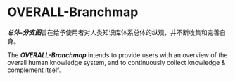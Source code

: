 # OVERALL-Branchmap

***总体-分支图***旨在给予使用者对人类知识库体系总体的纵观，并不断收集和完善自身。

The ***OVERALL-Branchmap*** intends to provide users with an overview of the overall human knowledge system, and to continuously collect knowledge & complement itself.
